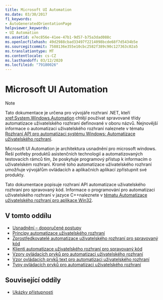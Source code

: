 ```yaml
---
title: Microsoft UI Automation
ms.date: 03/30/2017
f1_keywords:
- AutoGeneratedOrientationPage
helpviewer_keywords:
- UI Automation
ms.assetid: e7ec856e-41ee-47b1-9d57-b75a3dad088c
ms.openlocfilehash: 49d2988cbad33497f2214098bcde68f7d5434b5e
ms.sourcegitcommit: 7588136e355e10cbc2582f389c90c127363c02a5
ms.translationtype: MT
ms.contentlocale: cs-CZ
ms.lasthandoff: 03/12/2020
ms.locfileid: "79180026"
---
```

# <a name="microsoft-ui-automation"></a>Microsoft UI Automation

> [!NOTE]
> Tato dokumentace je určena pro vývojáře rozhraní .NET, kteří <xref:System.Windows.Automation> chtějí používat spravované třídy automatizace uživatelského rozhraní definované v oboru názvů. Nejnovější informace o automatizaci uživatelského rozhraní naleznete v tématu [Rozhraní API pro automatizaci systému Windows: Automatizace uživatelského rozhraní](/windows/win32/winauto/entry-uiauto-win32).

 Microsoft UI Automation je architektura usnadnění pro microsoft windows. Řeší potřeby produktů asistenčních technologií a automatizovaných testovacích rámců tím, že poskytuje programový přístup k informacím o uživatelském rozhraní. Kromě toho automatizace uživatelského rozhraní umožňuje vývojářům ovládacích a aplikačních aplikací zpřístupnit své produkty.

 Tato dokumentace popisuje rozhraní API automatizace uživatelského rozhraní pro spravovaný kód. Informace o programování pro automatizaci uživatelského rozhraní v jazyce C++naleznete v [tématu Automatizace uživatelského rozhraní pro aplikace Win32](/windows/desktop/winauto/windows-automation-api-portal).

## <a name="in-this-section"></a>V tomto oddílu

- [Usnadnění – doporučené postupy](accessibility-best-practices.md)
- [Principy automatizace uživatelského rozhraní](ui-automation-fundamentals.md)
- [Zprostředkovatelé automatizace uživatelského rozhraní pro spravovaný kód](ui-automation-providers-for-managed-code.md)
- [Klienti automatizace uživatelského rozhraní pro spravovaný kód](ui-automation-clients-for-managed-code.md)
- [Vzory ovládacích prvků pro automatizaci uživatelského rozhraní](ui-automation-control-patterns.md)
- [Vzor ovládacích prvků text pro automatizaci uživatelského rozhraní](ui-automation-text-pattern.md)
- [Typy ovládacích prvků pro automatizaci uživatelského rozhraní](ui-automation-control-types.md)

## <a name="related-sections"></a>Související oddíly

- [Ukázky přístupnosti](https://github.com/Microsoft/WPF-Samples/tree/master/Accessibility)
